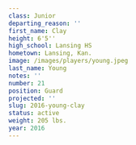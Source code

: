```yaml
---
class: Junior
departing_reason: ''
first_name: Clay
height: 6'5''
high_school: Lansing HS
hometown: Lansing, Kan.
image: /images/players/young.jpeg
last_name: Young
notes: ''
number: 21
position: Guard
projected: ''
slug: 2016-young-clay
status: active
weight: 205 lbs.
year: 2016
---
```

